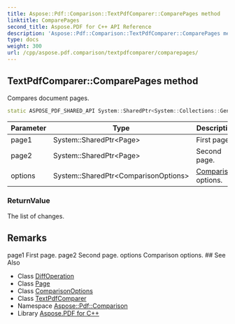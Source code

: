 ```yaml
---
title: Aspose::Pdf::Comparison::TextPdfComparer::ComparePages method
linktitle: ComparePages
second_title: Aspose.PDF for C++ API Reference
description: 'Aspose::Pdf::Comparison::TextPdfComparer::ComparePages method. Compares document pages in C++.'
type: docs
weight: 300
url: /cpp/aspose.pdf.comparison/textpdfcomparer/comparepages/
---
```

## TextPdfComparer::ComparePages method


Compares document pages.

```cpp
static ASPOSE_PDF_SHARED_API System::SharedPtr<System::Collections::Generic::List<System::SharedPtr<Diff::DiffOperation>>> Aspose::Pdf::Comparison::TextPdfComparer::ComparePages(System::SharedPtr<Page> page1, System::SharedPtr<Page> page2, System::SharedPtr<ComparisonOptions> options)
```


| Parameter | Type | Description |
| --- | --- | --- |
| page1 | System::SharedPtr\<Page\> | First page. |
| page2 | System::SharedPtr\<Page\> | Second page. |
| options | System::SharedPtr\<ComparisonOptions\> | [Comparison](../../) options. |

### ReturnValue

The list of changes.
## Remarks


<parameterlist kind="param">
  <parameteritem>
    <parameternamelist>
      <parametername>page1</parametername>
    </parameternamelist>
    <parameterdescription>
      <para>First page.</para>
    </parameterdescription>
  </parameteritem>
  <parameteritem>
    <parameternamelist>
      <parametername>page2</parametername>
    </parameternamelist>
    <parameterdescription>
      <para>Second page.</para>
    </parameterdescription>
  </parameteritem>
  <parameteritem>
    <parameternamelist>
      <parametername>options</parametername>
    </parameternamelist>
    <parameterdescription>
      <para>
        <ref refid="namespace_aspose_1_1_pdf_1_1_comparison" kindref="compound">Comparison</ref> options.</para>
    </parameterdescription>
  </parameteritem>
</parameterlist>
## See Also

* Class [DiffOperation](../../../aspose.pdf.comparison.diff/diffoperation/)
* Class [Page](../../../aspose.pdf/page/)
* Class [ComparisonOptions](../../comparisonoptions/)
* Class [TextPdfComparer](../)
* Namespace [Aspose::Pdf::Comparison](../../)
* Library [Aspose.PDF for C++](../../../)
